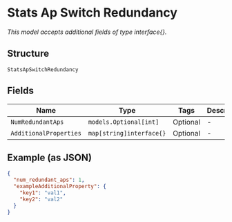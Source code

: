 
# Stats Ap Switch Redundancy

*This model accepts additional fields of type interface{}.*

## Structure

`StatsApSwitchRedundancy`

## Fields

| Name | Type | Tags | Description |
|  --- | --- | --- | --- |
| `NumRedundantAps` | `models.Optional[int]` | Optional | - |
| `AdditionalProperties` | `map[string]interface{}` | Optional | - |

## Example (as JSON)

```json
{
  "num_redundant_aps": 1,
  "exampleAdditionalProperty": {
    "key1": "val1",
    "key2": "val2"
  }
}
```

